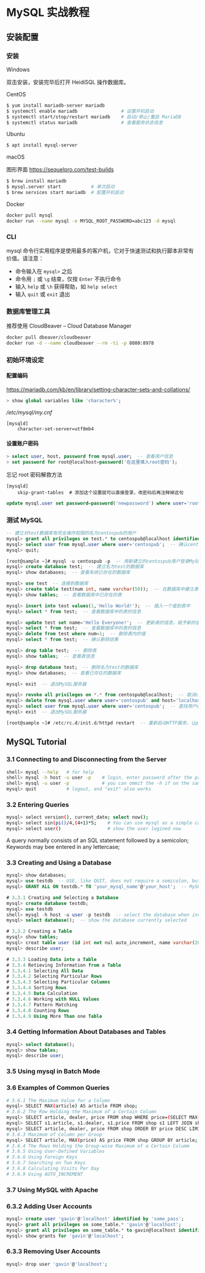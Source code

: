 # MySQL 实战教程

<script>ooboqoo.contentsRegExp = /H[123]/;</script>

## 安装配置

### 安装

Windows

双击安装，安装完毕后打开 HeidiSQL 操作数据库。

CentOS

```bash
$ yum install mariadb-server mariadb
$ systemctl enable mariadb                # 设置开机启动
$ systemctl start/stop/restart mariadb    # 启动/停止/重启 MariaDB
$ systemctl status mariadb                # 查看服务状态信息
```

Ubuntu

```bash
$ apt install mysql-server
```

macOS

图形界面 https://sequelpro.com/test-builds

```bash
$ brew install mariadb
$ mysql.server start           # 单次启动
$ brew services start mariadb  # 配置开机启动
```

Docker

```bash
docker pull mysql
docker run --name mysql -e MYSQL_ROOT_PASSWORD=abc123 -d mysql
```

### CLI

mysql 命令行实用程序是使用最多的客户机，它对于快速测试和执行脚本非常有价值。请注意：

* 命令输入在 `mysql>` 之后
* 命令用 `;` 或 `\g` 结束，仅按 `Enter` 不执行命令
* 输入 `help` 或 `\h` 获得帮助，如 `help select`
* 输入 `quit` 或 `exit` 退出

### 数据库管理工具

推荐使用 CloudBeaver – Cloud Database Manager

```bash
docker pull dbeaver/cloudbeaver
docker run -d --name cloudbeaver --rm -ti -p 8080:8978
```

### 初始环境设定

#### 配置编码

https://mariadb.com/kb/en/library/setting-character-sets-and-collations/

```sql
> show global variables like 'character%';
```

_/etc/mysql/my.cnf_

```text
[mysqld]
    character-set-server=utf8mb4
```

#### 设置账户密码

```sql
> select user, host, password from mysql.user;  -- 查看用户信息
> set password for root@localhost=password('在这里填入root密码');
```

忘记 root 密码解救方法

```text
[mysqld]
    skip-grant-tables  # 添加这个设置就可以直接登录，改密码后再注释掉这句
```

```sql
update mysql.user set password=password('newpassword') where user='root'
```

### 测试 MySQL

```sql
-- 建立对test数据库有完全操作权限的名为centospub的用户
mysql> grant all privileges on test.* to centospub@localhost identified by '密码';
mysql> select user from mysql.user where user='centospub';  -- 确认centospub用户的存在与否
mysql> quit;

[root@sample ~]# mysql -u centospub -p  -- 用新建立的centospub用户登录MySQL服务器
mysql> create database test;  -- 建立名为test的数据库
mysql> show databases;  -- 查看系统已存在的数据库

mysql> use test  -- 连接到数据库
mysql> create table test(num int, name varchar(50));  -- 在数据库中建立表
mysql> show tables;  -- 查看数据库中已存在的表

mysql> insert into test values(1,'Hello World!');  -- 插入一个值到表中
mysql> select * from test;  -- 查看数据库中的表的信息

mysql> update test set name='Hello Everyone!';  -- 更新表的信息，赋予新的值
mysql> select * from test;  -- 查看数据库中的表的信息
mysql> delete from test where num=1;  -- 删除表内的值
mysql> select * from test;  -- 确认删除结果

mysql> drop table test;  -- 删除表
mysql> show tables;  -- 查看表信息

mysql> drop database test;  -- 删除名为test的数据库
mysql> show databases;  -- 查看已存在的数据库

mysql> exit  -- 退出MySQL服务器

mysql> revoke all privileges on *.* from centospub@localhost;  -- 取消centospub用户对数据库的操作权限
mysql> delete from mysql.user where user='centospub' and host='localhost';  -- 删除centospub用户
mysql> select user from mysql.user where user='centospub';  -- 查找用户centospub，确认已删除与否
mysql> exit  -- 退出MySQL服务器

[root@sample ~]# /etc/rc.d/init.d/httpd restart  -- 重新启动HTTP服务，让php-mysql反映到HTTP服务中。
```


## MySQL Tutorial

### 3.1 Connecting to and Disconnecting from the Server

```bash
shell> mysql --help   # for help
shell> mysql -h host -u user -p    # login, enter password after the prompt
shell> mysql -u user -p            # you can ommit the -h if on the same machine
mysql> quit           # logout, and "exit" also works
```

### 3.2 Entering Queries

```bash
mysql> select version(), current_date; select now();
mysql> select sin(pi()/4,(4+1)*5;    # You can use mysql as a simple calculator;
mysql> select user()                 # show the user logined now
```

A query normally consists of an SQL statement followed by a semicolon;<br>Keywords may bee entered in any lettercase;

### 3.3 Creating and Using a Database

```sql
mysql> show databases;
mysql> use testdb  -- USE, like QUIT, does not require a semicolon, but it does no harm to add a ";"
mysql> GRANT ALL ON testdb.* TO 'your_mysql_name'@'your_host';  -- MySQL administrator used to give permission

# 3.3.1 Creating and Selecting a Database
mysql> create database testdb;
mysql> use testdb
shell> mysql -h host -u user -p testdb  -- select the database when invok mysql
mysql> select database();  -- show the database currently selected

# 3.3.2 Creating a Table
mysql> show tables;
mysql> creat table user (id int not nul auto_increment, name varchar(20), password varchar(20), primary key (id));
mysql> describe user;

# 3.3.3 Loading Data into a Table
# 3.3.4 Retieving Information from a Table
# 3.3.4.1 Selecting All Data
# 3.3.4.2 Selecting Particular Rows
# 3.3.4.3 Selecting Particular Columns
# 3.3.4.4 Sorting Rows
# 3.3.4.5 Data Calculation
# 3.3.4.6 Working with NULL Values
# 3.3.4.7 Pattern Matching
# 3.3.4.8 Counting Rows
# 3.3.4.9 Using More Than one Table
```

### 3.4 Getting Information About Databases and Tables

```sql
mysql> select database();
mysql> show tables;
mysql> describe user;
```

### 3.5 Using mysql in Batch Mode

### 3.6 Examples of Common Queries

```bash
# 3.6.1 The Maximum Value for a Column
mysql> SELECT MAX(article) AS article FROM shop;
# 3.6.2 The Row Holding the Maximum of a Certain Column
mysql> SELECT article, dealer, price FROM shop WHERE price=(SELECT MAX(price) FROM shop);
mysql> SELECT s1.article, s1.dealer, s1.price FROM shop s1 LEFT JOIN shop s2 ON s1.price &lt; s2.price WHERE s2.article IS NULL;
mysql> SELECT article, dealer, price FROM shop ORDER BY price DESC LIMIT 1;
# 3.6.3 Maximum of Column per Group
mysql> SELECT article, MAX(price) AS price FROM shop GROUP BY article;
# 3.6.4 The Rows Holding the Group-wise Maximum of a Certain Columm
# 3.6.5 Using User-Defined Variables
# 3.6.6 Using Foreign Keys
# 3.6.7 Searching on Two Keys
# 3.6.8 Calculating Visits Per Day
# 3.6.9 Using AUTO_INCREMENT
```

### 3.7 Using MySQL with Apache

### 6.3.2 Adding User Accounts

```sql
mysql> create user 'gavin'@'localhost' identified by 'some_pass';
mysql> grant all privileges on some_table.* 'gavin'@'localhost';
mysql> grant all privileges on some_table.* to gavin@localhost identified by 'some_pass'  # a substitute for convenience 
mysql> show grants for 'gavin'@'localhost';
```

### 6.3.3 Removing User Accounts

```bash
mysql> drop user 'gavin'@'localhost';
```
